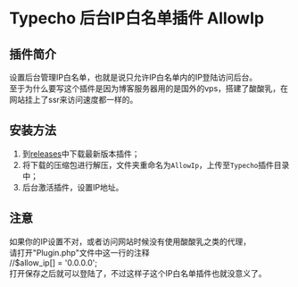 # Typecho 后台IP白名单插件 AllowIp

## 插件简介

设置后台管理IP白名单，也就是说只允许IP白名单内的IP登陆访问后台。<br>
至于为什么要写这个插件是因为博客服务器用的是国外的vps，搭建了酸酸乳，在网站挂上了ssr来访问速度都一样的。

## 安装方法

1. 到[releases](https://github.com/fuzqing/AllowIp-Typecho-Plugin/releases)中下载最新版本插件；
2. 将下载的压缩包进行解压，文件夹重命名为`AllowIp`，上传至`Typecho`插件目录中；
3. 后台激活插件，设置IP地址。

## 注意

如果你的IP设置不对，或者访问网站时候没有使用酸酸乳之类的代理，<br>
请打开"Plugin.php"文件中这一行的注释<br>
//$allow_ip[] = '0.0.0.0';<br>
打开保存之后就可以登陆了，不过这样子这个IP白名单插件也就没意义了。
